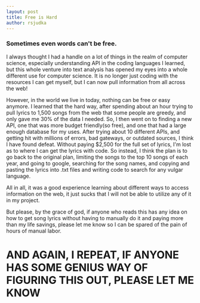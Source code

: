 ```yaml
---
layout: post
title: Free is Hard
author: rsjudka
---
```


### Sometimes even words can't be free.

I always thought I had a handle on a lot of things in the realm of computer science, especially understanding API in the coding languages I learned, but this whole venture into text analysis has opened my eyes into a whole different use for computer science. It is no longer just coding with the resources I can get myself, but I can now pull information from all across the web!

However, in the world we live in today, nothing can be free or easy anymore. I learned that the hard way, after spending about an hour trying to pull lyrics to 1,500 songs from the web that some people are greedy, and only gave me 30% of the data I needed. So, I then went on to finding a new API, one that was more budget friendly(so free), and one that had a large enough database for my uses. After trying about 10 different APIs, and getting hit with millions of errors, bad gateways, or outdated sources, I think I have found defeat. Without paying $2,500 for the full set of lyrics, I'm lost as to where I can get the lyrics with code. So instead, I think the plan is to go back to the original plan, limiting the songs to the top 10 songs of each year, and going to google, searching for the song names, and copying and pasting the lyrics into .txt files and writing code to search for any vulgar language.

All in all, it was a good experience learning about different ways to access information on the web, it just sucks that I will not be able to utilize any of it in my project. 

But please, by the grace of god, if anyone who reads this has any idea on how to get song lyrics without having to manually do it and paying more than my life savings, please let me know so I can be spared of the pain of hours of manual labor.

# AND AGAIN, I REPEAT, IF ANYONE HAS SOME GENIUS WAY OF FIGURING THIS OUT, PLEASE LET ME KNOW
